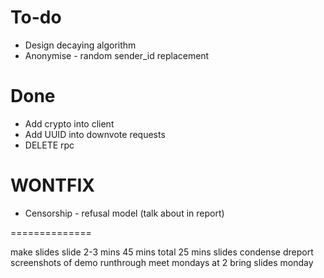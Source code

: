 To-do
=====

* Design decaying algorithm
* Anonymise - random sender_id replacement

Done
====

* Add crypto into client
* Add UUID into downvote requests
* DELETE rpc

WONTFIX
=======

* Censorship - refusal model (talk about in report)

==============

make slides
slide 2-3 mins
45 mins total
25 mins slides
condense dreport
screenshots of demo runthrough
meet mondays at 2
bring slides monday
